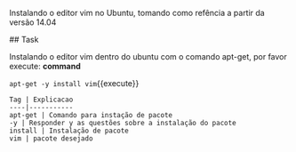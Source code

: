 Instalando o editor vim no Ubuntu, tomando como refência a partir da versão 14.04

## Task

Instalando o editor vim dentro do ubuntu com o comando apt-get, por favor execute: **command**

`apt-get -y install vim`{{execute}}

    Tag | Explicacao
    ----|-----------
    apt-get | Comando para instação de pacote
    -y | Responder y as questões sobre a instalação do pacote
    install | Instalação de pacote
    vim | pacote desejado
